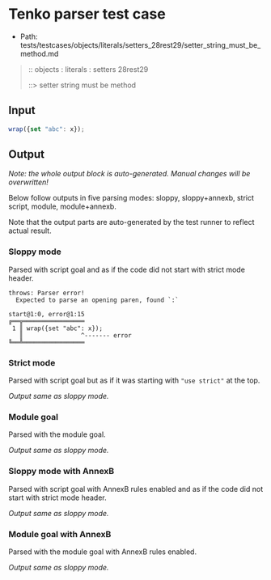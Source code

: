 # Tenko parser test case

- Path: tests/testcases/objects/literals/setters_28rest29/setter_string_must_be_method.md

> :: objects : literals : setters 28rest29
>
> ::> setter string must be method

## Input


`````js
wrap({set "abc": x});
`````

## Output

_Note: the whole output block is auto-generated. Manual changes will be overwritten!_

Below follow outputs in five parsing modes: sloppy, sloppy+annexb, strict script, module, module+annexb.

Note that the output parts are auto-generated by the test runner to reflect actual result.

### Sloppy mode

Parsed with script goal and as if the code did not start with strict mode header.

`````
throws: Parser error!
  Expected to parse an opening paren, found `:`

start@1:0, error@1:15
╔══╦═════════════════
 1 ║ wrap({set "abc": x});
   ║                ^------- error
╚══╩═════════════════

`````

### Strict mode

Parsed with script goal but as if it was starting with `"use strict"` at the top.

_Output same as sloppy mode._

### Module goal

Parsed with the module goal.

_Output same as sloppy mode._

### Sloppy mode with AnnexB

Parsed with script goal with AnnexB rules enabled and as if the code did not start with strict mode header.

_Output same as sloppy mode._

### Module goal with AnnexB

Parsed with the module goal with AnnexB rules enabled.

_Output same as sloppy mode._
